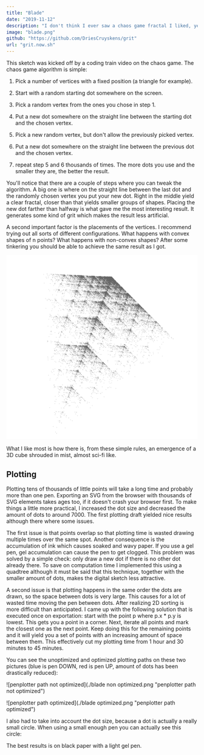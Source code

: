 ```yaml
---
title: "Blade"
date: "2019-11-12"
description: "I don't think I ever saw a chaos game fractal I liked, yet this sketch has had me glued to the screen for hours. It's solely made out of dots generated by the chaos game algorithm with a number of small but important tweaks."
image: "blade.png"
github: "https://github.com/DriesCruyskens/grit"
url: "grit.now.sh"
---
```


This sketch was kicked off by a coding train video on the chaos game. The chaos game algorithm is simple:

1. Pick a number of vertices with a fixed position (a triangle for example).

2. Start with a random starting dot somewhere on the screen.

3. Pick a random vertex from the ones you chose in step 1.

4. Put a new dot somewhere on the straight line between the starting dot and the chosen vertex.

5. Pick a new random vertex, but don't allow the previously picked vertex.

6. Put a new dot somewhere on the straight line between the previous dot and the chosen vertex.

7. repeat step 5 and 6 thousands of times. The more dots you use and the smaller they are, the better the result.

You'll notice that there are a couple of steps where you can tweak the algorithm. A big one is where on the straight line between the last dot and the randomly chosen vertex you put your new dot. Right in the middle yield a clear fractal, closer than that yields smaller groups of shapes. Placing the new dot farther than halfway is what gave me the most interesting result. It generates some kind of grit which makes the result less artificial.

A second important factor is the placements of the vertices. I recommend trying out all sorts of different configurations. What happens with convex shapes of n points? What happens with non-convex shapes? After some tinkering you should be able to achieve the same result as I got.

![blade 2](./blade2.png)

What I like most is how there is, from these simple rules, an emergence of a 3D cube shrouded in mist, almost sci-fi like.

## Plotting

Plotting tens of thousands of little points will take a long time and probably more than one pen. Exporting an SVG from the browser with thousands of SVG elements takes ages too, if it doesn't crash your browser first. To make things a little more practical, I increased the dot size and decreased the amount of dots to around 7000. The first plotting draft yielded nice results although there where some issues. 

The first issue is that points overlap so that plotting time is wasted drawing multiple times over the same spot. Another consequence is the accumulation of ink which causes soaked and wavy paper. If you use a gel pen, gel accumulation can cause the pen to get clogged. This problem was solved by a simple check: only draw a new dot if there is no other dot already there. To save on computation time I implemented this using a quadtree although it must be said that this technique, together with the smaller amount of dots, makes the digital sketch less attractive.

A second issue is that plotting happens in the same order the dots are drawn, so the space between dots is very large. This causes for a lot of wasted time moving the pen between dots. After realizing 2D sorting is more difficult than anticipated. I came up with the following solution that is executed once on exportation: start with the point p where p.x * p.y is lowest. This gets you a point in a corner. Next, iterate all points and mark the closest one as the next point. Keep doing this for the remaining points and it will yield you a set of points with an increasing amount of space between them. This effectively cut my plotting time from 1 hour and 30 minutes to 45 minutes.

You can see the unoptimized and optimized plotting paths on these two pictures (blue is pen DOWN, red is pen UP, amount of dots has been drastically reduced):

![penplotter path not optimized](./blade non optimized.png "penplotter path not optimized")

![penplotter path optimized](./blade optimized.png "penplotter path optimized")

I also had to take into account the dot size, because a dot is actually a really small circle. When using a small enough pen you can actually see this circle:

The best results is on black paper with a light gel pen.